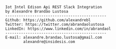     Iot Intel Edison Api REST Slack Integration
    by Alexandre Brandão Lustosa
    ---------------------------------------------
    Github: https://github.com/alexandrebl
    Twitter: https://twitter.com/abrandaolustosa
    LinkedIn: https://www.linkedin.com/in/abrandaol
    ---------------------------------------------
    E-mail: alexandre.brandao.lustosa@gmail.com
            alexandre@insidesis.com
